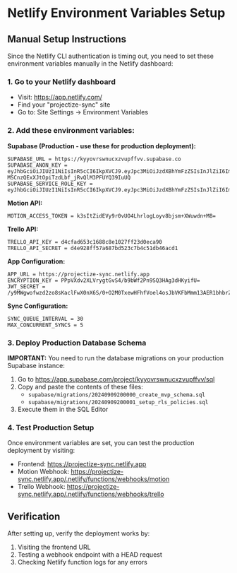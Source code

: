# Netlify Environment Variables Setup

## Manual Setup Instructions

Since the Netlify CLI authentication is timing out, you need to set these environment variables manually in the Netlify dashboard:

### 1. Go to your Netlify dashboard
- Visit: https://app.netlify.com/
- Find your "projectize-sync" site
- Go to: Site Settings → Environment Variables

### 2. Add these environment variables:

**Supabase (Production - use these for production deployment):**
```
SUPABASE_URL = https://kyyovrswnucxzvupffvv.supabase.co
SUPABASE_ANON_KEY = eyJhbGciOiJIUzI1NiIsInR5cCI6IkpXVCJ9.eyJpc3MiOiJzdXBhYmFzZSIsInJlZiI6Imt5eW92cnN3bnVjeHp2dXBmZnZ2Iiwicm9sZSI6ImFub24iLCJpYXQiOjE3NTc0NjYxMjgsImV4cCI6MjA3MzA0MjEyOH0.qfO-MSCnzQExXJtOpiTzdLbf_jRvQlM3PFUYQ39IuUQ
SUPABASE_SERVICE_ROLE_KEY = eyJhbGciOiJIUzI1NiIsInR5cCI6IkpXVCJ9.eyJpc3MiOiJzdXBhYmFzZSIsInJlZiI6Imt5eW92cnN3bnVjeHp2dXBmZnZ2Iiwicm9sZSI6InNlcnZpY2Vfcm9sZSIsImlhdCI6MTc1NzQ2NjEyOCwiZXhwIjoyMDczMDQyMTI4fQ.qkRvU43DDNLxWMoohh2DQlBwrlvP09XsfW2liIx_22Q
```

**Motion API:**
```
MOTION_ACCESS_TOKEN = k3sItZidEVy9r0vUO4LhrlogLoyv8bjsm+XWuwdn+M8=
```

**Trello API:**
```
TRELLO_API_KEY = d4cfad653c1688c8e1027ff23d0eca90
TRELLO_API_SECRET = d4e928ff57a687bd523c7b4c51db46acd1
```

**App Configuration:**
```
APP_URL = https://projectize-sync.netlify.app
ENCRYPTION_KEY = PPpVXdv2XLVrygtGvS4/b9bWf2Pn9SQ3HAg3dHKyifU=
JWT_SECRET = /y9MWgwofwzd2zo8sKaclFwX0nX6S/0+O2M0TxewHFhfVoel4osJbVKFbMmm13AER1bhbrZSJXeYLDvhRujidg==
```

**Sync Configuration:**
```
SYNC_QUEUE_INTERVAL = 30
MAX_CONCURRENT_SYNCS = 5
```

### 3. Deploy Production Database Schema

**IMPORTANT:** You need to run the database migrations on your production Supabase instance:

1. Go to https://app.supabase.com/project/kyyovrswnucxzvupffvv/sql
2. Copy and paste the contents of these files:
   - `supabase/migrations/20240909200000_create_mvp_schema.sql`
   - `supabase/migrations/20240909200001_setup_rls_policies.sql`
3. Execute them in the SQL Editor

### 4. Test Production Setup

Once environment variables are set, you can test the production deployment by visiting:
- Frontend: https://projectize-sync.netlify.app
- Motion Webhook: https://projectize-sync.netlify.app/.netlify/functions/webhooks/motion
- Trello Webhook: https://projectize-sync.netlify.app/.netlify/functions/webhooks/trello

## Verification

After setting up, verify the deployment works by:
1. Visiting the frontend URL
2. Testing a webhook endpoint with a HEAD request
3. Checking Netlify function logs for any errors